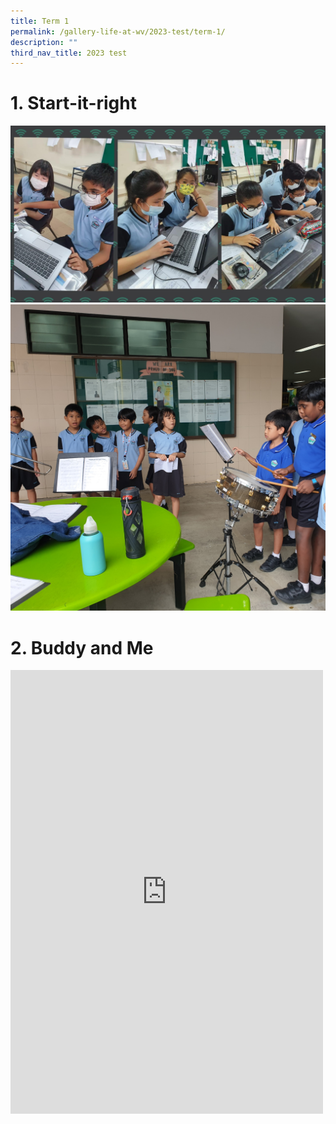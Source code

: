 ```yaml
---
title: Term 1
permalink: /gallery-life-at-wv/2023-test/term-1/
description: ""
third_nav_title: 2023 test
---
```

# 1. Start-it-right
![](/images/14.jpeg)
<br>
![](/images/20200121_102050.jpeg)
# 2. Buddy and Me
<iframe src="https://www.facebook.com/plugins/post.php?href=https%3A%2F%2Fwww.facebook.com%2Fwestviewpri%2Fposts%2Fpfbid0oKaVFr9LtmVrYsJPyPBhDM5vobecbvrnf1A4asPru5NAcLTLMDw2S1vag9LWMXAQl&show_text=true&width=500" width="500" height="710" style="border:none;overflow:hidden" scrolling="no" frameborder="0" allowfullscreen="true" allow="autoplay; clipboard-write; encrypted-media; picture-in-picture; web-share"></iframe>